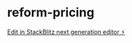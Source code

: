 # reform-pricing

[Edit in StackBlitz next generation editor ⚡️](https://stackblitz.com/~/github.com/nouvellonsteph/reform-pricing)